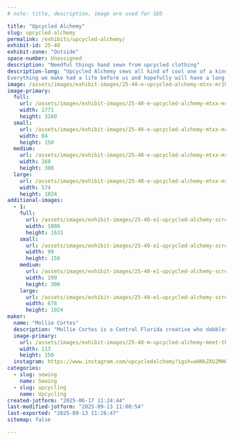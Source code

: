 ```yaml
---
# note: title, description, image are used for SEO

title: "Upcycled Alchemy"
slug: upcycled-alchemy
permalink: /exhibits/upcycled-alchemy/
exhibit-id: 25-40
exhibit-zone: "Outside"
space-number: Unassigned
description: "Needful things hand sewn from upcycled clothing"
description-long: "Upcycled Alchemy sews all kind of cool one of a kind gifts - totes, accessories, kitchenware, pet toys and more - all upcycled out of second hand T-shirts.
Everything we make had a life before us and hopefully will have a long life after us. We love that we can keep otherwise discarded things in the community and out of landfills and hope others will follow our examples to keep using and reusing what they have in creative ways!"
image: /assets/images/exhibit-images/25-40-e-upcycled-alchemy-mtxx-mr20240330-171000650-1-168x300.jpg
image-primary: 
  full:
    url: /assets/images/exhibit-images/25-40-e-upcycled-alchemy-mtxx-mr20240330-171000650-1-full.jpg
    width: 1771
    height: 3160
  small:
    url: /assets/images/exhibit-images/25-40-e-upcycled-alchemy-mtxx-mr20240330-171000650-1-84x150.jpg
    width: 84
    height: 150
  medium:
    url: /assets/images/exhibit-images/25-40-e-upcycled-alchemy-mtxx-mr20240330-171000650-1-168x300.jpg
    width: 168
    height: 300
  large:
    url: /assets/images/exhibit-images/25-40-e-upcycled-alchemy-mtxx-mr20240330-171000650-1-574x1024.jpg
    width: 574
    height: 1024
additional-images: 
  - 1:
    full:
      url: /assets/images/exhibit-images/25-40-e1-upcycled-alchemy-screenshot-20240804-135252-gallery-full.jpg
      width: 1080
      height: 1631
    small:
      url: /assets/images/exhibit-images/25-40-e1-upcycled-alchemy-screenshot-20240804-135252-gallery-99x150.jpg
      width: 99
      height: 150
    medium:
      url: /assets/images/exhibit-images/25-40-e1-upcycled-alchemy-screenshot-20240804-135252-gallery-199x300.jpg
      width: 199
      height: 300
    large:
      url: /assets/images/exhibit-images/25-40-e1-upcycled-alchemy-screenshot-20240804-135252-gallery-678x1024.jpg
      width: 678
      height: 1024
maker: 
  name: "Mollie Cortes"
  description: "Mollie Cortes is a Central Florida creative who dabbles in both performance art and physical creations! A cosplayer, a drag artist and an upcyling seamstress, Mollie believes anyone can make something wild weird and wonderful with what they have on hand!"
  image-primary:
    url: /assets/images/exhibit-images/25-40-m-upcycled-alchemy-meet-the-artist-ua-113x150.jpg
    width: 113
    height: 150
  instagram: https://www.instagram.com/upcycledalchemy?igsh=aHNkZXU2MHQ1dWxx
categories: 
  - slug: sewing
    name: Sewing
  - slug: upcycling
    name: Upcycling
created-jotform: "2025-06-17 11:24:44"
last-modified-jotform: "2025-09-13 11:00:54"
last-exported: "2025-09-13 11:26:47"
sitemap: false

---
```

